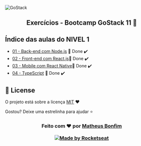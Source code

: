 <img alt="GoStack" src="https://storage.googleapis.com/golden-wind/bootcamp-gostack/header-desafios.png" />
<h2 align="center">
  Exercícios - Bootcamp GoStack 11 🚀
</h2>

## Índice das aulas do NIVEL 1

- [01 - Back-end com Node.js](https://github.com/matheusfbonfim/bootcamp-gostack11-exercicios/tree/master/nivel-1) 🚀 Done :heavy_check_mark:
- [02 - Front-end com React.js]()🚀 Done :heavy_check_mark:
- [03 - Mobile com React Native]()🚀 Done :heavy_check_mark:
- [04 - TypeScript]() 🚀 Done :heavy_check_mark:

## :memo: License

O projeto está sobre a licença [MIT](./LICENSE) ❤️ 

Gostou? Deixe uma estrelinha para ajudar ⭐

<!-- Mensagem final -->
<h3 align="center">
Feito com ❤️ por <a href="https://www.linkedin.com/in/matheus-bonfim-448667169/">Matheus Bonfim</a>
<br><br>
<a href="https://rocketseat.com.br">
  <img alt="Made by Rocketseat" src="https://img.shields.io/badge/made%20by-Rocketseat-%237519C1">
</a>
</h3>
</h3>

